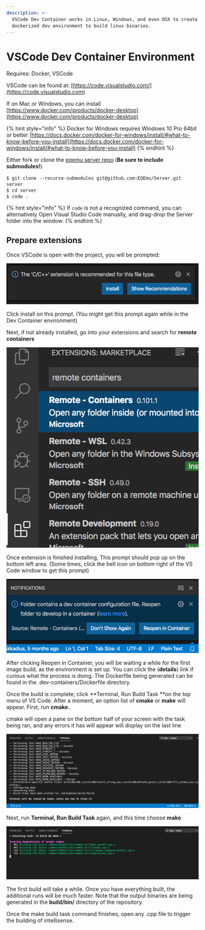 ```yaml
---
description: >-
  VSCode Dev Container works in Linux, Windows, and even OSX to create a
  dockerized dev environment to build linux binaries.
---
```


# VSCode Dev Container Environment

Requires: Docker, VSCode

VSCode can be found at: [https://code.visualstudio.com/](https://code.visualstudio.com)

If on Mac or Windows, you can install [https://www.docker.com/products/docker-desktop](https://www.docker.com/products/docker-desktop)

{% hint style="info" %}
Docker for Windows requires Windows 10 Pro 64bit or better [https://docs.docker.com/docker-for-windows/install/#what-to-know-before-you-install](https://docs.docker.com/docker-for-windows/install/#what-to-know-before-you-install)
{% endhint %}

Either fork or clone the [eqemu server repo](https://github.com/EQEmu/Server) (**Be sure to include submodules!**)

```
$ git clone --recurse-submodules git@github.com:EQEmu/Server.git server
$ cd server
$ code .
```

{% hint style="info" %}
 If `code` is not a recognized command, you can alternatively Open Visual Studio Code manually, and drag-drop the Server folder into the window.
{% endhint %}



## Prepare extensions

Once VSCode is open with the project, you will be prompted:

![](../../gitbook/assets/screen-shot-2020-02-22-at-4.26.38-pm.png)

Click install on this prompt. (You might get this prompt again while in the Dev Container environment)

Next, if not already installed, go into your extensions and search for **remote containers**

![Remote containers in the extensions list](../../gitbook/assets/screen-shot-2020-02-22-at-4.29.10-pm.png)

Once extension is finished installing, This prompt should pop up on the bottom left area. (Some times, click the bell icon on bottom right of the VS Code window to get this prompt)

![Click Reopen in Container](../../gitbook/assets/screen-shot-2020-02-22-at-4.32.07-pm.png)

After clicking Reopen in Container,  you will be waiting a while for the first image build, as the environment is set up. You can click the (**details**) link if curious what the process is doing. The Dockerfile being generated can be found in the .dev-containers/Dockerfile directory.

Once the build is complete, click **Terminal, Run Build Task **on the top menu of VS Code. After a moment, an option list of **cmake** or **make** will appear. First, run **cmake.**

cmake will open a pane on the bottom half of your screen with the task being ran, and any errors it has will appear will display on the last line

![Here is an example of a successful cmake run](../../gitbook/assets/screen-shot-2020-02-22-at-4.41.10-pm.png)

Next, run **Terminal, Run Build Task** again, and this time choose **make**

![Here is an example of make running](../../gitbook/assets/screen-shot-2020-02-22-at-4.42.46-pm.png)

The first build will take a while. Once you have everything built, the additional runs will be much faster. Note that the output binaries are being generated in the **build/bin/** directory of the repository.

Once the make build task command finishes, open any .cpp file to trigger the building of intellisense.
